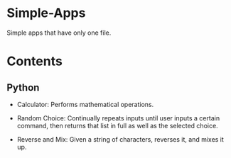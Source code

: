 # Simple-Apps
Simple apps that have only one file.

# Contents

## Python
- Calculator: Performs mathematical operations.

- Random Choice: Continually repeats inputs until user inputs a certain command, then returns that list in full as well as the selected choice.

- Reverse and Mix: Given a string of characters, reverses it, and mixes it up.
